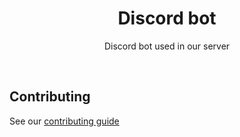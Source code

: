 <h1 align="center">Discord bot</h1>

<p align="center">Discord bot used in our server</p>

<br/>

## Contributing

See our [contributing guide](./CONTRIBUTING.md)
